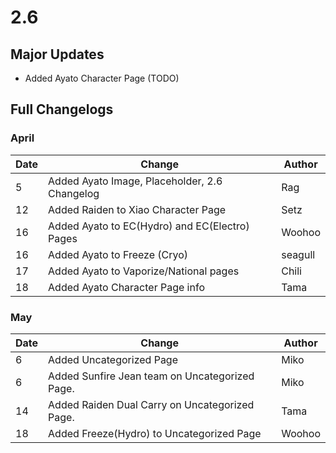 # 2.6

## Major Updates

* Added Ayato Character Page (TODO)

## Full Changelogs

### April

| Date | Change                                         | Author  |
| ---- | ---------------------------------------------- | ------- |
| 5    | Added Ayato Image, Placeholder, 2.6 Changelog  | Rag     |
| 12   | Added Raiden to Xiao Character Page            | Setz    |
| 16   | Added Ayato to EC(Hydro) and EC(Electro) Pages | Woohoo  |
| 16   | Added Ayato to Freeze (Cryo)                   | seagull |
| 17   | Added Ayato to Vaporize/National pages         | Chili   |
| 18   | Added Ayato Character Page info                | Tama    |

### May

| Date | Change                                         | Author |
| ---- | ---------------------------------------------- | ------ |
| 6    | Added Uncategorized Page                       | Miko   |
| 6    | Added Sunfire Jean team on Uncategorized Page. | Miko   |
| 14   | Added Raiden Dual Carry on Uncategorized Page. | Tama   |
| 18   | Added Freeze(Hydro) to Uncategorized Page      | Woohoo |

##
